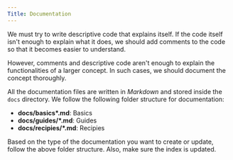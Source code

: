 ```yaml
---
Title: Documentation
---
```


We must try to write descriptive code that explains itself. If the code itself isn't enough to explain what it does, we should add comments to the code so that it becomes easier to understand.

However, comments and descriptive code aren't enough to explain the functionalities of a larger concept. In such cases, we should document the concept thoroughly.

All the documentation files are written in _Markdown_ and stored inside the `docs` directory. We follow the following folder structure for documentation:

- **docs/basics\*.md**: Basics
- **docs/guides/\*.md**: Guides
- **docs/recipies/\*.md**: Recipies

Based on the type of the documentation you want to create or update, follow the above folder structure. Also, make sure the index is updated.
